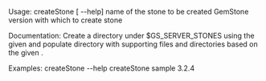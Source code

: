 Usage: createStone [ --help] <stone-name> <gs-version>
  <stone-name> name of the stone to be created
  <gs-version> GemStone version with which to create stone

	
Documentation:
Create a directory under $GS_SERVER_STONES using the given
<stone-name> and populate directory with supporting files and directories
based on the given <gs-version> .

Examples:
    createStone --help
    createStone sample 3.2.4
